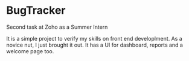 # BugTracker
Second task at Zoho as a Summer Intern

It is a simple project to verify my skills on front end developlment. As a novice nut, I just brought it out.
It has a UI for dashboard, reports and a welcome page too.
